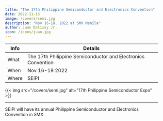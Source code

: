 ```yaml
---
title: "The 17th Philippine Semiconductor and Electronics Convention"
date: 2022-11-15
image: /covers/semi.jpg
description: "Nov 16-18, 2022 at SMX Manila"
author: Juan Dalisay Jr.
icon: /icons/juan.jpg
---
```



Info | Details 
--- | ---
What | The 17th Philippine Semiconductor and Electronics Convention
When | Nov 16-18 2022
Where | SEIPI


{{< img src="/covers/semi.jpg" alt="17th Philippine Semiconductor Expo" >}}

---


SEIPI will have its annual Philippine Semiconductor and Electronics Convention in SMX. 

